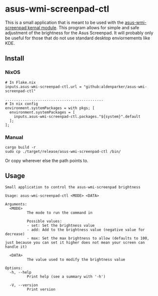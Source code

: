 # asus-wmi-screenpad-ctl

This is a small application that is meant to be used with the [asus-wmi-screenpad kernal module](https://github.com/Plippo/asus-wmi-screenpad). This program allows for simple and safe adjustment of the brightness for the Asus Screenpad. It will probably only be useful for those that do not use standard desktop enviornements like KDE.

## Install

### NixOS
```
# In Flake.nix
inputs.asus-wmi-screenpad-ctl.url = "github:aldenparker/asus-wmi-screenpad-ctl"

.............................................
# In nix config
environment.systemPackages = with pkgs; [
  environment.systemPackages = [
    inputs.asus-wmi-screenpad-ctl.packages."${system}".default
  ];
];
```

### Manual
```
cargo build -r
sudo cp ./target/release/asus-wmi-screenpad-ctl /bin/
```
Or copy wherever else the path points to.

## Usage

```
Small application to control the asus-wmi-screenpad brightness

Usage: asus-wmi-screenpad-ctl <MODE> <DATA>

Arguments:
  <MODE>
          The mode to run the command in

          Possible values:
          - set: Set the brightness value
          - add: Add to the brightness value (negative value for decrease)
          - max: Set the max brightness to allow (defaults to 100, just because you can set it higher does not mean your screen can handle it)

  <DATA>
          The value used to modify the brightness value

Options:
  -h, --help
          Print help (see a summary with '-h')

  -V, --version
          Print version
```
